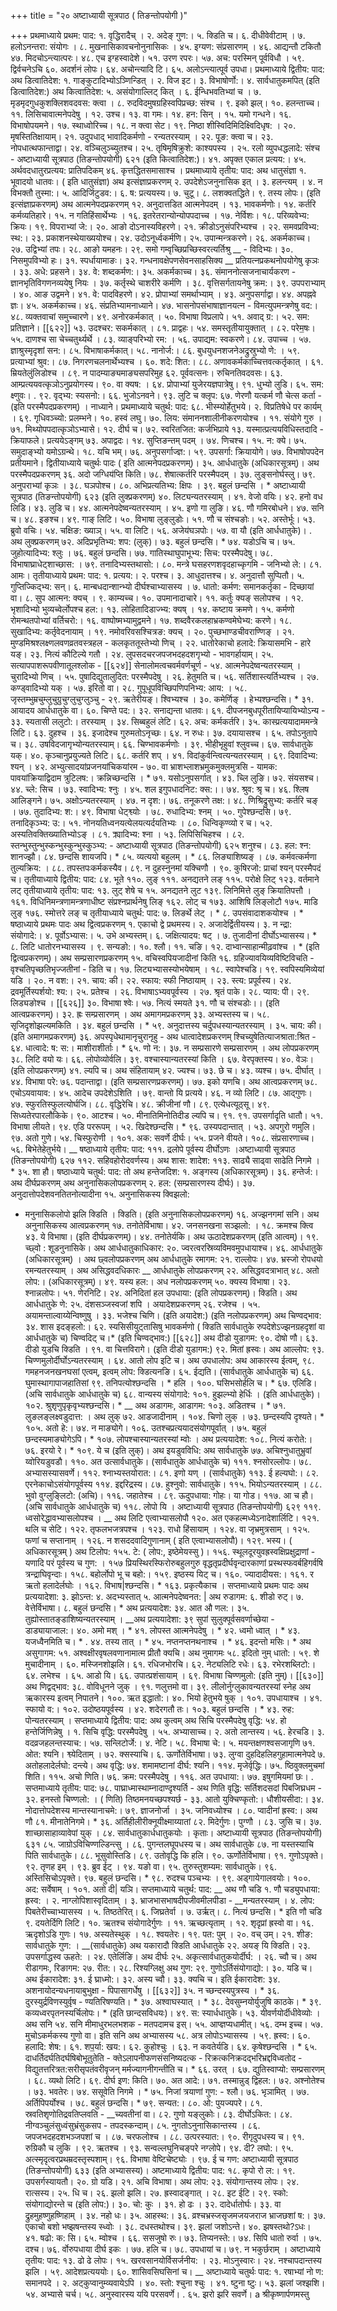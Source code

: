 +++
title = "२० अष्टाध्यायी सूत्रपाठ ( तिङन्तोपयोगी )"

+++
प्रथमाध्याये प्रथम: पाद: १. वृद्धिरादैच् । २. अदेङ् गुण:। ५. क्डिति च। ६. दीधीवेवीटाम् । ७. हलोऽनन्तरा: संयोगः । ८. मुखनासिकावचनोनुनासिकः । ४५. इग्यण: संप्रसारणम् । ४६. आद्यन्तौ टकितौ ४७. मिदचोऽन्त्यात्परः। ४८. एच इग्हस्वादेशे। ५१. उरण रपरः। ५७. अच: परस्मिन् पूर्वविधौ । ५९. द्विर्वचनेऽचि ६०. अदर्शनं लोपः। ६४. अचोन्त्यादि टि। ६५. अलोऽन्त्यात्पूर्व उपधा।
प्रथमाध्याये द्वितीय: पाद:
अथ डित्वातिदेश: १. गाङ्कुटादिभ्योऽञ्णिन्डित् । २. विज इट। ३. विभाषोर्णो:। ४. सार्वधातुकमपित्
(इति डित्वातिदेश:)
अथ कित्वातिदेश: ५. असंयोगाल्लिट् कित् । ६. ईन्धिभवतिभ्यां च । ७. मृडमृदगुधकुशक्लिशवदवस: क्त्वा । ८. रुदविदमुषग्रहिस्वपिप्रच्छ: संश्च । ९. इको झल्। १०. हलन्ताच्च। ११. लिसिचावात्मनेपदेषु । १२. उश्च। १३. वा गमः। १४. हन: सिन् । १५. यमो गन्धने। १६. विभाषोपयमने। १७. स्थाध्वोरिच्च। १८. न क्त्वा सेट। १९. निष्ठा शीस्विदिमिदिक्ष्विदिधृष: । २०. मृषस्तितिक्षायाम्। २१. उदुपधाद् भावादिकर्मणो -
रन्यतरस्याम् । २२. पूङ: क्त्वा च। २३. नोपधात्थफान्ताद्वा। २४. वञ्चिलुञ्च्युतश्च। २५. तृषिमृषिक्रुशे: काश्यपस्य । २५. रलो व्युपधद्धलादे: संश्च -
अष्टाध्यायी सूत्रपाठ (तिङन्तोपयोगी)
६२१
(इति कित्वातिदेश:)। ४१. अपृक्त एकाल प्रत्यय:। ४५. अर्थवदधातुरप्रत्यय: प्रातिपदिकम् ४६. कृत्तद्धितसमासाश्च ।
प्रथमाध्याये तृतीय: पाद:
अथ धातुसंज्ञा १. भूवादयो धातवः।
( इति धातुसंज्ञा)
अथ इत्संज्ञाप्रकरणम् २. उपदेशेऽजनुनासिक इत् । ३. हलन्त्यम् । ४. न विभक्तौ तुस्मा:। ५. आदिर्जिटुडव:। ६. ष: प्रत्ययस्य। ७. चुटू। ८. लशक्वतद्धिते। ९. तस्य लोपः।
(इति इत्संज्ञाप्रकरणम्)
अथ आत्मनेपदप्रकरणम् १२. अनुदात्तडित आत्मनेपदम् । १३. भावकर्मणोः। १४. कर्तरि कर्मव्यतिहारे। १५. न गतिहिंसार्थेभ्यः । १६. इतरेतरान्योन्योपपदाच्च । १७. नेर्विशः। १८. परिव्यवेभ्य: क्रियः। १९. विपराभ्यां जे:। २०. आङो दोऽनास्यविहरणे। २१. क्रीडोऽनुसंपरिभ्यश्च । २२. समवप्रविभ्य: स्थ:। २३. प्रकाशनस्थेयाख्ययोश्च। २४. उदोऽनूर्ध्वकर्मणि।
२५. उपान्मन्त्रकरणे। २६. अकर्मकाच्च। २७. उद्विभ्यां तपः। २८. आङो यमहनः। २९. समो गम्वृच्छिप्रच्छिस्वरत्यर्तिश्रु
__ - विदिभ्यः। ३०. निसमुपविभ्यो हः। ३१. स्पर्धायामाङः। ३२. गन्धनावक्षेपणसेवनसाहसिक्य __ प्रतियत्नप्रकथनोपयोगेषु कृञः । ३३. अधे: प्रहसने। ३४. वे: शब्दकर्मण:। ३५. अकर्मकाच्च। ३६. संमाननोत्सजनाचार्यकरण -
ज्ञानभृतिविगणनव्ययेषु नियः । ३७. कर्तृस्थे चाशरीरे कर्मणि । ३८. वृत्तिसर्गतायनेषु क्रम:। ३९. उपपराभ्याम् । ४०. आङ उद्वमने। ४१. वे: पादविहरणे। ४२. प्रोपाभ्यां समर्थाभ्याम् । ४३. अनुपसर्गाद्वा। ४४. अपह्नवे ज्ञः। ४५. अकर्मकाच्च। ४६. संप्रतिभ्यामनाध्याने। ४७. भासनोपसंभाषाज्ञानयत्न -
विमत्युपमन्त्रणेषु वद:। ४८. व्यक्तवाचां समुच्चारणे। ४९. अनोरकर्मकात् । ५०. विभाषा विप्रलापे। ५१. अवाद् ग्र:। ५२. सम: प्रतिज्ञाने। [[६२२]]
५३. उदश्चर: सकर्मकात् ।
८१. प्राद्वहः। ५४. समस्तृतीयायुक्तात् ।
८२. परेम॒षः। ५५. दाणश्च सा चेच्चतुर्थ्यर्थे । ८३. व्याङ्परिभ्यो रम: । ५६. उपाद्यम: स्वकरणे।
८४. उपाच्च । ५७. ज्ञाश्रुस्मृदृशां सन:।
८५. विभाषाकर्मकात्। ५८. नानोर्ज:।
८६. बुधयुधनशजनेअद्रुस्रुभ्यो णे: । ५९. प्रत्याभ्यां श्रुव:।
८७. निगरणचलनार्थेभ्यश्च । ६०. शदे: शित:।
८८. अणावकर्मकाच्चित्तवत्कर्तृकात् । ६१. म्रियतेलुंलिडोश्च ।
८९. न पादम्याङ्यमाङ्यसपरिमुह ६२. पूर्ववत्सनः।
रुचिनतिवदवसः। ६३. आम्प्रत्ययवत्कृञोऽनुप्रयोगस्य। ९०. वा क्यष: । ६४. प्रोपाभ्यां युजेरयज्ञपात्रेषु। ९१. धुभ्यो लुडि। ६५. सम: क्ष्णुवः।
. ९२. वृद्भ्य: स्यसनो:। ६६. भुजोऽनवने।
९३. लुटि च क्लृप: ६७. णेरणौ यत्कर्म णौ चेत्स कर्ता - (इति परस्मैपदप्रकरणम्) ।
नाध्याने।
प्रथमाध्याये चतुर्थ: पाद: ६८. भीस्म्योर्हेतुभये।
२. विप्रतिषेधे पर कार्यम् । ६९. गृधिवञ्च्यो: प्रलम्भने। १०. हस्वं लघु। ७०. लिय: संमाननशालीनीकरणयोश्च । ११. संयोगे गुरु । ७१. मिथ्योपपदात्कृञोऽभ्यासे। १२. दीर्घ च। ७२. स्वरितजित: कर्जभिप्राये १३. यस्मात्प्रत्ययविधिस्तदादि -
क्रियाफले।
प्रत्ययेऽङ्गम् ७३. अपाद्वदः।
१४. सुप्तिङन्तम् पदम् । ७४. णिचश्च।
१५. न: क्ये। ७५. समुदाङ्भ्यो यमोऽग्रन्थे। १८. यचि भम्। ७६. अनुपसर्गाज्ज्ञ:।
५९. उपसर्गा: क्रियायोगे। ७७. विभाषोपपदेन प्रतीयमाने। द्वितीयाध्याये चतुर्थः पादः
( इति आत्मनेपदप्रकरणम्)। ३५. आर्धधातुके (अधिकारसूत्रम्)।
अथ परस्मैपदप्रकरणम्
३६. अदो जग्धिय॑प्ति किति। ७८. शेषात्कर्तरि परस्मैपदम् । ३७. लुङ्सनोर्घस्लु। ७९. अनुपराभ्यां कृञः ।
३८. घञपोश्च। ८०. अभिप्रत्यतिभ्य: क्षिपः ।
३९. बहुलं छन्दसि । *
अष्टाध्यायी सूत्रपाठ (तिङन्तोपयोगी)
६२३
(इति लुक्प्रकरणम्)
४०. लिट्यन्यतरस्याम् । ४१. वेजो वयिः। ४२. हनो वध लिडि। ४३. लुडि च। ४४. आत्मनेपदेष्वन्यतरस्याम् । ४५. इणो गा लुङि। ४६. णौ गमिरबोधने। ४७. सनि च। ४८. इङश्च। ४९. गाङ् लिटि। ५०. विभाषा लुङ्लुडोः। ५१. णौ च संश्चङोः। ५२. अस्तेर्भूः। ५३. ब्रुवो वचिः। ५४. चक्षिङ: ख्याञ्। ५५. वा लिटि। ५६. अजेय॑घञपोः। ५७. वा यौ (इति आर्धधातुके)। .
अथ लुक्प्रकरणम् ७२. अदिप्रभृतिभ्य: शप: (लुक्)। ७३. बहुलं छन्दसि। * ७४. यडोऽचि च। ७५. जुहोत्यादिभ्य: श्लुः । ७६. बहुलं छन्दसि। ७७. गातिस्थाघुपाभूभ्य: सिच:
परस्मैपदेषु। ७८. विभाषाघ्राधेट्शाच्छास: । ७९. तनादिभ्यस्तथासो:। ८०. मन्त्रे घसहरणशवृदहाच्कृगमि -
जनिभ्यो ले:। ८१. आमः।
तृतीयाध्याये प्रथम: पाद: १. प्रत्यय:। २. परश्च। ३. आधुदात्तश्च। ४. अनुदात्तौ सुप्पितौ। ५. गुप्तिज्किद्भ्य: सन्। ६. मान्बधदान्शान्भ्यो दीर्घश्चाभ्यासस्य । ७. धातो: कर्मण: समानकर्तृका -
दिच्छायां वा। ८. सुप आत्मन: क्यच् । ९. काम्यच्च। १०. उपमानादाचारे। ११. कर्तुः क्यङ् सलोपश्च । १२. भृशादिभ्यो भुव्यच्वेर्लोपश्च हल:। १३. लोहितादिडाज्भ्य: क्यष् । १४. कष्टाय क्रमणे। १५. कर्मणो रोमन्थतपोभ्यां वर्तिचरो:। १६. वाष्पोष्मभ्यामुद्वमने। १७. शब्दवैरकलहाभ्रकण्वमेघेभ्य: करणे। १८. सुखादिभ्य: कर्तृवेदनायाम् । १९. नमोवरिवसश्चित्रङ: क्यच् । २०. पुच्छभाण्डचीवराण्णिङ् । २१. मुण्डमिश्रश्लक्ष्णलवणव्रतवस्त्रहल -
कलकृततूस्तेभ्यो णिच् । २२. धातोरेकाचो हलादे: क्रियासमभि -
हारे यङ्। २३. नित्यं कौटिल्ये गतौ । २४. लुपसदचरजपजभदहदशगृभ्यो -
भावगर्हायाम्। २५. सत्यापपाशरूपवीणातूलश्लोक - [[६२४]]
सेनालोमत्वचवर्मवर्णचूर्ण - ५४. आत्मनेपदेष्वन्यतरस्याम् । चुरादिभ्यो णिच् ।
५५. पुषादिद्युतालुदित: परस्मैपदेषु । २६. हेतुमति च।
५६. सर्तिशास्त्यर्तिभ्यश्च । २७. कण्ड्वादिभ्यो यक् ।
५७. इरितो वा। २८. गुपूधूपविच्छिपणिपनिभ्य: आय: । ५८. जृस्तम्भुम्रचुम्लुचुग्रुचुग्लुचुग्लुञ्चु - २९. ऋतेरीयङ्।
श्विभ्यश्च । ३०. कमेर्णिङ् ।
हेभ्यश्छन्दसि। * ३१. आयादय आर्धधातुके वा। ६०. चिण्ते पद:। ३२. सनाद्यन्ता धातवः।
६१. दीपजनबुधपूरीतायिप्यायिभ्योऽन्य - ३३. स्यतासी ललुटो:।
तरस्याम् । ३४. सिब्बहुलं लेटि।
६२. अच: कर्मकर्तरि। ३५. कास्प्रत्ययादाममन्त्रे लिटि। ६३. दुहश्च । ३६. इजादेश्च गुरुमतोऽनृच्छः। ६४. न रुधः। ३७. दयायासश्च ।
६५. तपोऽनुतापे च। ३८. उषविदजागृभ्योन्यतरस्याम्। ६६. चिण्भावकर्मणोः । ३९. भीहीभृहुवां श्लुवच्च। ६७. सार्वधातुके यक्। ४०. कृञ्चानुप्रयुज्यते लिटि। ६८. कर्तरि शप् । ४१. विदांकुर्वन्त्वित्यन्यतरस्याम् । ६९. दिवादिभ्य: श्यन् । ४२. अभ्युत्सादयांप्रजनयांचिकयांरम - ७०. वा भ्राशभ्लाशभ्रमुकमुक्लमुत्रसि -
यामक: पावयांक्रियाद्विदाम त्रुटिलष:। क्रन्निच्छन्दसि । *
७१. यसोऽनुपसर्गात् । ४३. च्लि लुङि।
७२. संयसश्च। ४४. च्ले: सिच ।
७३. स्वादिभ्य: श्नुः । ४५. शल इगुपधादनिट: क्स:।। ७४. श्रुव: श्रृ च। ४६. श्लिष आलिङ्गने।
७५. अक्षोऽन्यतरस्याम् । ४७. न दृश:।
७६. तनूकरणे तक्ष:। ४८. णिश्रिद्रुसुभ्य: कर्तरि चङ् । ७७. तुदादिभ्य: श:। ४९. विभाषा धेट्श्व्योः ।
७८. रुधादिभ्य: श्नम् । ५०. गुपेश्छन्दसि।
७९. तनादिकृञ्भ्य: उ:। ५१. नोनयतिध्वनयत्येलयत्यर्दयतिभ्यः । ८०. धिन्विकृण्व्यो र च। ५२. अस्यतिवक्तिख्यातिभ्योऽङ् । ८१. क्र्यादिभ्य: श्ना । ५३. लिपिसिचिहश्च ।
८२. स्तन्भुस्तुन्भुस्कन्भुस्कुन्भुस्कुञ्भ्य: -
अष्टाध्यायी सूत्रपाठ (तिङन्तोपयोगी)
६२५
शनुश्च। ८३. हल: श्न: शानज्झौ। ८४. छन्दसि शायजपि। * ८५. व्यत्ययो बहुलम् । * ८६. लिङ्याशिष्यङ् । ८७. कर्मवत्कर्मणा तुल्यक्रिय: । ८८. तपस्तपःकर्मकस्यैव। ८९. न दुहस्नुनमां यक्चिणौ । ९०. कुषिरजो: प्राचां श्यन्
परस्मैपदं च।
तृतीयाध्याये द्वितीय: पाद: ८४. भूते ११०. लुङ् १११. अनद्यतने लङ् ११५. परोक्षे लिट् १२३. वर्तमाने लट्
तृतीयाध्याये तृतीय: पाद: १३. लुट् शेषे च १५. अनद्यतने लुट १३९. लिनिमित्ते लुङ् क्रियातिपत्तौ । १६१. विधिनिमन्त्रणामन्त्रणाधीष्ट
संप्रश्नप्रार्थनेषु लिङ् १६२. लोट् च १७३. आशिषि लिङ्लोटौ १७५. माडि लुङ् १७६. स्मोत्तरे लङ् च
तृतीयाध्याये चतुर्थ: पाद: ७. लिङर्थे लेट् । * ८. उपसंवादाशकयोश्च । *
षष्ठाध्याये प्रथमः पादः अथ द्वित्वप्रकरणम्
१. एकाचो द्वे प्रथमस्य। २. अजादेर्द्वितीयस्य। ३. न न्द्रा: संयोगादे:। ४. पूर्वोऽभ्यास:। ५. उभे अभ्यस्तम्। ६. जक्षित्यादय: षट् । ७. तुजादीनां दीर्घोऽभ्यासस्य। * ८. लिटि धातोरनभ्यासस्य । ९. सन्यङो:। १०. श्लौ। ११. चङि। १२. दाभ्वान्साहान्मीढ़वांश्च । *
(इति द्वित्वप्रकरणम्)।
अथ सम्प्रसारणप्रकरणम् १५. वचिस्वपियजादीनां किति १६. ग्रहिज्यावयिव्यविष्टिविचति -
वृश्चतिपृच्छतिभृज्जतीनां -
डिति च। १७. लिट्यभ्यासस्योभयेषाम् ।
१८. स्वापेश्चडि। १९. स्वपिस्यमिव्येयां यडि । २०. न वश:। २१. चाय: की। २२. स्फाय: स्फी निष्ठायाम् । २३. स्त्य: प्रपूर्वस्य। २४. द्रवमूर्तिस्पर्शयो: श्य:। २५. प्रतेश्च । २६. विभाषाऽभ्यवपूर्वस्य । २७. श्रृतं पाके। २८. प्याय: पी। २९. लिड्यङोश्च । [[६२६]]
३०. विभाषा श्वेः।
५७. नित्यं स्मयते ३१. णौ च संश्चडोः।।
(इति आत्वप्रकरणम्)। ३२. ह्रः सम्प्रसारणम् ।
अथ अमागमप्रकरणम् ३३. अभ्यस्तस्य च।
५८. सृजिदृशोझल्यमकिति । ३४. बहुलं छन्दसि । *
५९. अनुदात्तस्य चर्दुपधस्यान्यतरस्याम् । ३५. चाय: की।
(इति अमागमप्रकरणम्) ३६. अपस्पृधेथामानृचुरानृहु -
अथ धात्वादेशप्रकरणम् श्चिच्युषेतित्याजश्राता:श्रित - ६४. धात्वादे: ष: स:। माशीराशीर्ताः। *
६५. णो न:। ३७. न सम्प्रसारणे सम्प्रसारणम् । अथ लोपप्रकरणम् ३८. लिटि वयो यः।
६६. लोपोव्योर्वलि। ३९. वश्चास्यान्यतरस्यां किति । ६७. वेरपृक्तस्य। ४०. वेञः।
(इति लोपप्रकरणम्) ४१. ल्यपि च।
अथ संहितायाम् ४२. ज्यश्च।
७३. छे च। ४३. व्यश्च।
७५. दीर्घात् । ४४. विभाषा परे:
७६. पदान्ताद्वा। (इति सम्प्रसारणप्रकरणम्)।
७७. इको यणचि। अथ आत्वप्रकरणम्
७८. एचोऽयवायाव:। ४५. आदेच उपदेशेऽशिति । ७९. वान्तो यि प्रत्यये। ४६. न व्यो लिटि।
८७. आद्गुणः। ४७. स्फुरतिस्फुलत्योर्घजि। ८८. वृद्धिरेचि। ४८. क्रीजीनां णौ।
८९. एत्येधत्यूठ्सू। ४९. सिध्यतेरपारलौकिके। ९०. आटश्च। ५०. मीनातिमिनोतिदीड ल्यपि च। ९१.
९१. उपसर्गादृति धातौ। ५१. विभाषा लीयते।
९४. एडि पररूपम् । ५२. खिदेश्छन्दसि। *
९६. उस्यपदान्तात् । ५३. अपगुरो णमुलि।
९७. अतो गुणे। ५४. चिस्फुरोणी ।
१०१. अक: सवर्णे दीर्घः। ५५. प्रजने वीयते।
१०८. संप्रसारणाच्च। ५६. बिभेतेहेतुर्भये।
__ षष्ठाध्याये तृतीय: पाद: १११. द्रलोपे पूर्वस्य दीर्घोऽणः ।अष्टाध्यायी सूत्रपाठ (तिङन्तोपयोगी)
६२७
११२. सहिवहोरोदवर्णस्य।
अथ शास: शादेश: ११३. साढ्यै साढ्वा साढेति निगमे । * ३५. शा हौ।
षष्ठाध्याये चतुर्थ: पाद: तो अथ हन्तेजदिश: १. अङ्गस्य (अधिकारसूत्रम्)। ३६. हन्तेर्ज:।
अथ दीर्घप्रकरणम्
अथ अनुनासिकलोपप्रकरणम् २. हल: (सम्प्रसारणस्य दीर्घः)। ३७. अनुदात्तोपदेशवनतितनोत्यादीना १५. अनुनासिकस्य क्विझलो:
- मनुनासिकलोपो झलि क्डिति । क्डिति।
(इति अनुनासिकलोपप्रकरणम्) १६. अज्झनगमां सनि।
अथ अनुनासिकस्य आत्वप्रकरणम् १७. तनोतेर्विभाषा।
४२. जनसनखना सञ्झलो: । १८. क्रमश्च क्त्वि
४३. ये विभाषा। (इति दीर्घप्रकरणम्)।
४४. तनोतेर्यकि। अथ ऊठादेशप्रकरणम्
(इति आत्वम्)। १९. च्छ्वो : शूडनुनासिके।
अथ आर्धधातुकाधिकार: २०. ज्वरत्वरस्रिव्यविमवमुपधायाश्च। ४६. आर्धधातुके (अधिकारसूत्रम्) ।
अथ छ्वलोपप्रकरणम्
अथ आर्धधातुके रमागम: २१. राल्लोपः।
४७. भ्रस्जो रोपधयो रमन्यतरस्याम् । अथ असिद्धवदधिकारः
__ आर्धधातुके लोपप्रकरणम् २२. असिद्धवदत्राभात्
४८. अतो लोप:। (अधिकारसूत्रम्)।
४९. यस्य हल:। अध नलोपप्रकरणम्
५०. क्यस्य विभाषा। २३. श्नान्नलोपः।
५१. णेरनिटि। २४. अनिदितां हल उपधाया:
(इति लोपप्रकरणम्)। क्डिति।
अथ आर्धधातुके णे: २५. दंशसञ्जस्वजां शपि ।
अयादेशप्रकरणम् २६. रजेश्च ।
५५. अयामन्ताल्वाय्येन्विष्णुषु । ३३. भजेश्च चिणि।
(इति अयादेश:) (इति नलोपप्रकरणम्)
अथ चिण्वद्भाव: ३४. शास इदङ्हलो:।
६२. स्यसिसीयुट्तासिषु भावकर्मणो ( क्डिति सार्वधातुके
रुपदेशेऽज्झनग्रहदृशां वा आर्धधातुके च)
चिण्वदिट् च।* (इति चिण्वद्भाव:) [[६२८]]
अथ दीडो युडागम:
९०. दोषो णौ। ६३. दीडो युडचि क्डिति । ९१. वा चित्तविरागे।
(इति दीडो युडागम:) ९२. मितां ह्रस्वः। अथ आल्लोप:
९३. चिण्णमुलोर्दीर्घोऽन्यतरस्याम् । ६४. आतो लोप इटि च।
अथ उपधालोप: अथ आकारस्य ईत्वम्,
९८. गमहनजनखनघसां एत्वम्, इत्वम्
लोप: क्डित्यनङि। ६५. ईद्यति।
(सार्वधातुके आर्धधातुके च) ६६. घुमास्थागापाजहातिसां ९९. तनिपत्योश्छन्दसि । *
हलि ।
१००. घसिभसोर्हलि च। * ६७. एलिडि।
(अचि सार्वधातुके आर्धधातुके च) ६८. वान्यस्य संयोगादे:
१०१. हुझल्भ्यो हेर्धिः । (इति आर्धधातुके)।
१०२. श्रुशृणुपृकृवृभ्यश्छन्दसि। * __ अथ अडागमः, आडागम:
१०३. अडितश्च । * ७१. लुङलङ्लक्ष्वडुदात्त: ।
अथ लुक् ७२. आडजादीनाम् ।
१०४. चिणो लुक् । ७३. छन्दस्यपि दृश्यते। *
१०५. अतो हे:। ७४. न माङ्योगे।
१०६. उतश्चप्रत्ययादसंयोगपूर्वात् । ७५. बहुलं छन्दस्यमाङ्योगेऽपि। *
१०७. लोपश्चास्यान्यतरस्यां म्वोः । अथ प्रत्ययादेश:
१०८. नित्यं करोते:। ७६. इरयो रे। *
१०९. ये च (इति लुक्)। अथ इयडुवविधि:
अथ सार्वधातुके ७७. अचिश्नुधातुभ्रुवां य्वोरियडुवडौ। ११०. अत उत्सार्वधातुके।
(सार्वधातुके आर्धधातुके च) १११. श्नसोरल्लोपः। ७८. अभ्यासस्यासवर्णे।
११२. श्नाभ्यस्तयोरात:। ८१. इणो यण् । (सार्वधातुके) ११३. ई हल्यघो:। ८२. एरनेकाचोऽसंयोगपूर्वस्य ११४. इद्दरिद्रस्य। ८७. हुश्नुवो: सार्वधातुके। ११५. भियोऽन्यतरस्याम् । ८८. भुवो वुग्लुङ्लिटो: (अचि)। ११६. जहातेश्च । ८९. ऊदुपधाया: गोहः। या गोड।
११७. आ च हौ। (अचि सार्वधातुके आर्धधातुके च) ११८. लोपो यि ।
अष्टाध्यायी सूत्रपाठ (तिङन्तोपयोगी)
६२९
११९. ध्वसोरेद्धावभ्यासलोपश्च । __ अथ लिटि एत्वाभ्यासलोपौ १२०. अत एकहल्मध्येऽनादेशार्लिटि। १२१. थलि च सेटि। १२२. तृफलभजत्रपश्च । १२३. राधो हिंसायाम् । १२४. वा जृभ्रमुत्रसाम् । १२५. फणां च सप्तानाम् । १२६. न शसददवादिगुणानाम्
( इति एत्वाभ्यासलोपौ)। १२९. भस्य। ( अधिकारसूत्रम् )
अथ टिलोप: १५५. टे: ( लोप:, इष्ठेमेयस्सु )। १५६. स्थूलदूरयुवह्रस्वक्षिप्रक्षुद्राणां -
यणादि परं पूर्वस्य च गुण: । १५७ प्रियस्थिरस्फिरोरुबहुलगुरु
वृद्धतृप्रदीर्घवृन्दारकाणां प्रस्थस्फवर्बहिगर्वषि
त्रन्द्राघिवृन्दाः। १५८. बहोर्लोपो भू च बहो:। १५९. इष्ठस्य यिट् च। १६०. ज्यादादीयस:। १६१. र ऋतो हलादेर्लघोः । १६२. विभाष|श्छन्दसि। * १६३. प्रकृत्यैकाच ।
सप्तमाध्याये प्रथमः पादः
अथ प्रत्ययादेशा: ३. झोऽन्त: ४. अदभ्यस्तात् ५. आत्मनेपदेष्वनत: | अथ रुडागम:
६. शीडो रुट्। ७. वेत्तेर्विभाषा। ८. बहुलं छन्दसि। *
अथ प्रत्ययादेश: ३४. आत औ णल:। ३५. तुह्योस्तातङ्डाशिष्यन्यतरस्याम् । __अथ प्रत्ययादेशा:
३९ सुपां सुलुक्पूर्वसवर्णाच्छेया -
डाड्यायाजाल:। ४०. अमो मश् । * ४१. लोपस्त आत्मनेपदेषु । * ४२. ध्वमो ध्वात् । * ४३. यजध्वैनमिति च। * . ४४. तस्य तात् । * ४५. नप्तनप्तनथनाश्च । * ४६. इदन्तो मसिः। *
अथ असुगागम: ५१. अश्वक्षीरवृषलवणानामात्म
प्रीतौ क्यचि।
अथ नुमागमः ५८. इदितो नुम् धातो:। ५९. शे मुचादीनाम् । ६०. मस्जिनशोझलि। ६१. रधिजभोरचि। ६२. नेट्यलिटि रधेः। ६३. रभेरशब्लिटो:। ६४. लभेश्च । ६५. आडो यि। ६६. उपात्प्रशंसायाम् । ६९. विभाषा चिण्णमुलो:
(इति नुम्)। [[६३०]]
अथ णिद्वद्भाव:
३८. वोविधूनने जुक् । ९१. णलुत्तमो वा।
३९. लीलोर्नुग्लुकावन्यतरस्यां स्नेह अथ ऋकारस्य इत्वम्
निपातने। १००. ऋत इद्धातो:।
४०. भियो हेतुभये षुक् । १०१. उपधायाश्च ।
४१. स्फायो व:। १०२. उदोष्ठयपूर्वस्य ।
४२. शदेरगतौ तः। १०३. बहुलं छन्दसि । *
४३. रुह: पोन्यतरस्याम् । सप्तमाध्याये द्वितीय: पाद:
अथ कुत्वम् अथ सिचि परस्मैपदेषु वृद्धि: ५४. हो हन्तेर्जिणिन्नेषु । १. सिचि वृद्धि: परस्मैपदेषु । ५५. अभ्यासाच्च। २. अतो लान्तस्य।
५६. हेरचडि। ३. वदव्रजहलन्तस्याच:।
५७. सन्लिटोर्जे:। ४. नेटि।
५८. विभाषा चे:। ५. मयन्तक्षणश्वसजागृणि
७१. ओत: श्यनि। श्व्येदिताम् ।
७२. क्सस्याचि। ६. ऊर्णोतेर्विभाषा।
७३. लुग्वा दुहदिहलिहगुहामात्मनेपदे ७. अतोहलादेर्लघो:
दन्त्ये। अथ वृद्धि:
७४. शमामष्टानां दीर्घ: श्यनि। ११४. मृजेर्वृद्धिः।
७५. ष्ठिवुक्लमुचमां शिति। ११५. अचो णिति।
७६. क्रम: परस्मैपदेषु । ११६. अत उपधाया:।
७७. इषुगमियमां छः। . सप्तमाध्याये तृतीय: पाद:
७८. पाघ्राध्मास्थाम्नादाण्दृश्यर्ति - अथ णिति वृद्धि:
सर्तिशदसदां पिबजिघ्रधम - ३२. हनस्तो चिण्णलो: । ( णिति) तिष्ठमनयच्छपश्यर्छ - ३३. आतो युक्चिण्कृतो:।
धौशीयसीदा:। ३४. नोदात्तोपदेशस्य मान्तस्यानाचमे:। ७९. ज्ञाजनोर्जा । ३५. जनिवध्योश्च ।
८०. प्वादीनां ह्रस्व:। अथ णौ
८१. मीनातेनिगमे। * ३६. अर्तिहीलीरीक्नूयीक्ष्माय्यातां ८२. मिदेर्गुणः।
पुग्णौ ।
८३. जुसि च। ३७. शाच्छासाहाव्यावेपां युक् । ८४. सार्वधातुकार्धधातुकयोः ।
कृताः।
अष्टाध्यायी सूत्रपाठ (तिङन्तोपयोगी)
६३१
८५. जाग्रोऽविचिण्णल्डिन्त्सु । ८६. पुगन्तलघूपधस्य च।
अथ सार्वधातुके ८७. ना यस्तस्याचि पिति
सार्वधातुके। ८८. भूसुवोस्तिडि। ८९. उतोवृद्धि कि हलि। ९०. ऊर्णोतेर्विभाषा। ९१. गुणोऽपृक्ते। ९२. तृणह इम् । ९३. ब्रुव ईट् । ९४. यङो वा। ९५. तुरुस्तुशम्यम: सार्वधातुके। ९६. अस्तिसिचोऽपृक्ते। ९७. बहुलं छन्दसि। * ९८. रुदश्च पञ्चभ्यः । ९९. अड्गायेगालवयोः। १००. अद: सर्वेषाम् । १०१. अतो दी| यञि।
सप्तमाध्याये चतुर्थ: पाद: __ अथ णौ चडि १. णौ चड्युपधाया: ह्रस्व: । २. नाग्लोपिशास्वृदिताम् । ३. भ्राजभासभाषदीपजीवमीलपीडा - __मन्यतरस्याम् ।
४. लोप: पिबतेरीच्चाभ्यासस्य । ५. तिष्ठतेरित्। ६. जिघ्रतेर्वा । ७. उर्ऋत्। ८. नित्यं छन्दसि। *
इति णौ चडि
९. दयतेर्दिगि लिटि। १०. ऋतश्च संयोगादेर्गुणः । ११. ऋच्छत्यृताम् । १२. शृदृप्रां ह्रस्वो वा। १६. ऋदृशोऽडि गुणः। १७. अस्यतेस्थुक् । १८. श्वयतेरः। १९. पत: पुम् । २०. वच् उम्। २१. शीङ: सार्वधातुके गुण: । __(सार्वधातुके)
अथ यकारादौ क्डिति आर्धधातुके २२. अयङ् यि क्डिति। २३. उपसर्गाद्धस्व ऊहते: । २४. एतेर्लिङि।
अथ दीर्घः २५. अकृत्सार्वधातुकयोर्दीर्घ: । २६. च्वौ च।
अथ रीडागमः, रिङागम: २७. रीत:। २८. रिश्यग्लिक्षु
अथ गुण: २९. गुणोऽर्तिसंयोगाद्यो:। ३०. यडि च।
अथ ईकारादेश: ३१. ई घ्राध्मो:। ३२. अस्य च्वौ। ३३. क्यचि च।
इति ईकारादेश: ३४. अशनायोदन्यधनायाबुभुक्षा -
पिपासागर्धेषु । [[६३२]]
३५. न च्छन्दस्यपुत्रस्य । * ३६. दुरस्युर्द्रविणस्युर्वृष -
ण्यतिरिषण्यति। * ३७. अश्वाघस्यात् । * ३८. देवसुम्नयोर्युजुषि काठके। * ३९. कव्यध्वरपृतनस्यर्चिलोपः। *
(इति छान्दसविधयः)। ४९. स: स्यार्धधातुके। ५३. यीवर्णयोर्दीधीवेव्योः ।
अथ सनि ५४. सनि मीमाधुरभलभशक -
मतपदामच इस्। ५५. आप्ज्ञप्यधामीत्। ५६. दम्भ इच्च। ५७. मुचोऽकर्मकस्य गुणो वा।
इति सनि
अथ अभ्यासस्य ५८. अत्र लोपोऽभ्यासस्य । ५९. ह्रस्व:। ६०. हलादि: शेष:। ६१. शप॒र्या: खय:। ६२. कुहोश्चुः । ६३. न कवतेर्यडि। ६४. कृषेश्छन्दसि । * ६५. दाधर्तिदर्घतिदर्घषिबोभूतुतेति -
क्तेऽलापनीफणसंसनिष्यदत्क - रिक्रत्कनिक्रदद्भरिभ्रद्दविध्वतोद - विद्युतत्तरित्रत:सरीसृपतंवरीवृजन्
मर्मज्यागनीगन्तीति च। * ६६. उरत् । ६७. द्युतिस्वाप्यो: सम्प्रसारणम् ।
६८. व्यथो लिटि। ६९. दीर्घ इण: किति। ७०. अत आदे:। ७१. तस्मान्नुड् द्विहल:। ७२. अश्नोतेश्च । ७३. भवतेरः। ७४. ससूवेति निगमे । * ७५. निजां त्रयाणां गुण: -
श्लौ। ७६. भृञामित् । ७७. अर्तिपिपर्योश्च । ७८. बहुलं छन्दसि। * ७९. सन्यत:। ८०. ओ: पुयज्यपरे। ८१. स्रवतिशृणोतिद्रवतिप्लवति - __च्यवतीनां वा। ८२. गुणो यङ्लुकोः। ८३. दीर्घोऽकित:। ८४. नीग्वञ्चुलंसुध्वंसुभ्रंसुकसप -
तपदस्कन्दाम्। ८५. नुगतोऽनुनासिकान्तस्य । ८६. जपजभदहदशभञ्जपशां च । ८७. चरफलोश्च । ८८. उत्परस्यात:। ९०. रीगृदुपधस्य च। ९१. रुग्रिकौ च लुकि । ९२. ऋतश्च । ९३. सन्वल्लघुनिचङ्परे नग्लोपे। ९४. दी? लघो:। ९५. अत्स्मृदृत्वरप्रथम्रदस्तृस्पशाम्। ९६. विभाषा वेष्टिचेष्ट्योः । ९७. ई च गण:
अष्टाध्यायी सूत्रपाठ (तिङन्तोपयोगी)
६३३
(इति अभ्यासस्य)।
अष्टमाध्याये द्वितीय: पाद: १८. कृपो रो ल:। १९. उपसर्गस्यायतौ। २०. ग्रो यडि। २१. अचि विभाषा।
अथ लोप: २३. संयोगान्तस्य लोपः। २४. रात्सस्य। २५. धि च। २६. झलो झलि। २७. ह्रस्वादङ्गात् । २८. इट ईटि।
२९. स्को: संयोगाद्योरन्ते च
(इति लोप:)। ३०. चो: कुः । ३१. हो ढः । ३२. दादेर्धातोर्घः। ३३. वा द्रुहमुहष्णुहष्णिहाम् । ३४. नहो धः। ३५. आहस्थ:। ३६. व्रश्चभ्रस्जसृजमजयजराज
भ्राजछशां ष:। ३७. एकाचो बशो भष्झषन्तस्य
स्ध्वोः । ३८. दधस्तथोश्च। ३९. झलां जशोऽन्ते।
४०. झषस्तथो?ऽधः। ४१. षढो: क: सि। ६५. म्वोश्च । ६६. ससजुषो रुः। ७३. तिप्यनस्ते:। ७४. सिपि धातो रुर्वा । ७५. दश्च। ७६. र्वोरुपधाया दीर्घ इकः । ७७. हलि च। ७८. उपधायां च। ७९. न भकुर्छराम् । अष्टाध्याये तृतीय: पाद: १३. ढो ढे लोपः। १५. खरवसानयोर्विसर्जनीय: । २३. मोऽनुस्वारः। २४. नश्चापदान्तस्य झलि । ५९. आदेशप्रत्यययोः। ६०. शासिवसिघसिनां च। __ अष्टाध्याये चतुर्थः पाद:
१. रषाभ्यां नो ण: समानपदे । २. अट्कुप्वानुम्व्यवायेऽपि । ४०. स्तो: श्चुना श्चुः । ४१. ष्टुना ष्टुः। ५३. झलां जश्झशि। ५४. अभ्यासे चर्च।
५८. अनुस्वारस्य ययि परसवर्णे। . ६५. झरो झरि सवर्णे।
a श्रीकृष्णार्पणमस्तु